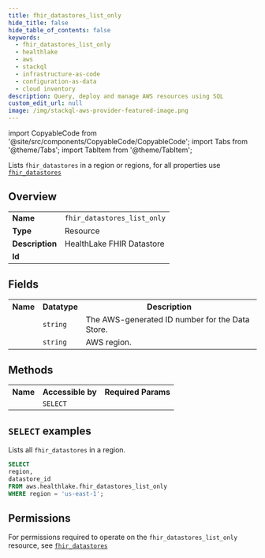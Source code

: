 ```yaml
---
title: fhir_datastores_list_only
hide_title: false
hide_table_of_contents: false
keywords:
  - fhir_datastores_list_only
  - healthlake
  - aws
  - stackql
  - infrastructure-as-code
  - configuration-as-data
  - cloud inventory
description: Query, deploy and manage AWS resources using SQL
custom_edit_url: null
image: /img/stackql-aws-provider-featured-image.png
---
```


import CopyableCode from '@site/src/components/CopyableCode/CopyableCode';
import Tabs from '@theme/Tabs';
import TabItem from '@theme/TabItem';

Lists <code>fhir_datastores</code> in a region or regions, for all properties use <a href="/services/serviceName/fhir_datastores/"><code>fhir_datastores</code></a>

## Overview
<table>
<tbody>
<tr><td><b>Name</b></td><td><code>fhir_datastores_list_only</code></td></tr>
<tr><td><b>Type</b></td><td>Resource</td></tr>
<tr><td><b>Description</b></td><td>HealthLake FHIR Datastore</td></tr>
<tr><td><b>Id</b></td><td><CopyableCode code="aws.healthlake.fhir_datastores_list_only" /></td></tr>
</tbody>
</table>

## Fields
<table>
<tbody>
<tr><th>Name</th><th>Datatype</th><th>Description</th></tr><tr><td><CopyableCode code="datastore_id" /></td><td><code>string</code></td><td>The AWS-generated ID number for the Data Store.</td></tr>
<tr><td><CopyableCode code="region" /></td><td><code>string</code></td><td>AWS region.</td></tr>
</tbody>
</table>

## Methods

<table>
<tbody>
  <tr>
    <th>Name</th>
    <th>Accessible by</th>
    <th>Required Params</th>
  </tr>
  <tr>
    <td><CopyableCode code="list_resources" /></td>
    <td><code>SELECT</code></td>
    <td><CopyableCode code="region" /></td>
  </tr>
</tbody>
</table>

## `SELECT` examples
Lists all <code>fhir_datastores</code> in a region.
```sql
SELECT
region,
datastore_id
FROM aws.healthlake.fhir_datastores_list_only
WHERE region = 'us-east-1';
```


## Permissions

For permissions required to operate on the <code>fhir_datastores_list_only</code> resource, see <a href="/services/healthlake/fhir_datastores/#permissions"><code>fhir_datastores</code></a>

